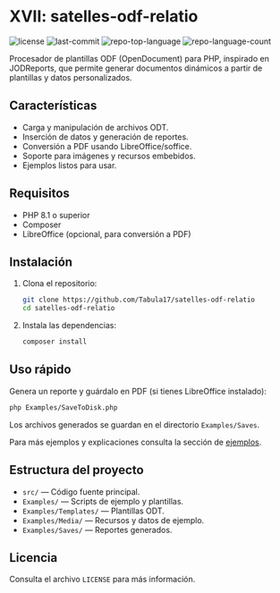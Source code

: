 # XVII: satelles-odf-relatio
<p>
	<img src="https://img.shields.io/github/license/Tabula17/satelles-odf-relatio?style=default&logo=opensourceinitiative&logoColor=white&color=2141ec" alt="license">
	<img src="https://img.shields.io/github/last-commit/Tabula17/satelles-odf-relatio?style=default&logo=git&logoColor=white&color=2141ec" alt="last-commit">
	<img src="https://img.shields.io/github/languages/top/Tabula17/satelles-odf-relatio?style=default&color=2141ec" alt="repo-top-language">
	<img src="https://img.shields.io/github/languages/count/Tabula17/satelles-odf-relatio?style=default&color=2141ec" alt="repo-language-count">
</p>

Procesador de plantillas ODF (OpenDocument) para PHP, inspirado en JODReports, que permite generar documentos dinámicos a partir de plantillas y datos personalizados.

## Características

- Carga y manipulación de archivos ODT.
- Inserción de datos y generación de reportes.
- Conversión a PDF usando LibreOffice/soffice.
- Soporte para imágenes y recursos embebidos.
- Ejemplos listos para usar.

## Requisitos

- PHP 8.1 o superior
- Composer
- LibreOffice (opcional, para conversión a PDF)

## Instalación

1. Clona el repositorio:
   ```sh
   git clone https://github.com/Tabula17/satelles-odf-relatio
   cd satelles-odf-relatio
   ```

2. Instala las dependencias:
   ```sh
   composer install
   ```

## Uso rápido

Genera un reporte y guárdalo en PDF (si tienes LibreOffice instalado):

```sh
php Examples/SaveToDisk.php
```

Los archivos generados se guardan en el directorio `Examples/Saves`.

Para más ejemplos y explicaciones consulta la sección de [ejemplos](./Examples/README.md).

## Estructura del proyecto

- `src/` — Código fuente principal.
- `Examples/` — Scripts de ejemplo y plantillas.
- `Examples/Templates/` — Plantillas ODT.
- `Examples/Media/` — Recursos y datos de ejemplo.
- `Examples/Saves/` — Reportes generados.

## Licencia

Consulta el archivo `LICENSE` para más información.